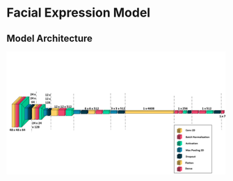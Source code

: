 # Facial Expression Model
## Model Architecture
![Facial Expression Model Architecture](Projection%20Documentation/Facial%20Model/Facial_Arch.png?raw=true)